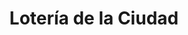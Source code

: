 ---
title: "Lotería de la Ciudad"
url: /ciudad-autonoma-de-buenos-aires/loteria-de-la-ciudad-avenida-luis-maria-campos/
shop: Lotterie
---